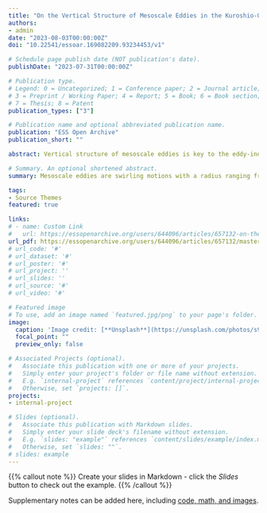 ```yaml
---
title: "On the Vertical Structure of Mesoscale Eddies in the Kuroshio-Oyashio Extension"
authors:
- admin
date: "2023-08-03T00:00:00Z"
doi: "10.22541/essoar.169082209.93234453/v1"

# Schedule page publish date (NOT publication's date).
publishDate: "2023-07-31T00:00:00Z"

# Publication type.
# Legend: 0 = Uncategorized; 1 = Conference paper; 2 = Journal article;
# 3 = Preprint / Working Paper; 4 = Report; 5 = Book; 6 = Book section;
# 7 = Thesis; 8 = Patent
publication_types: ["3"]

# Publication name and optional abbreviated publication name.
publication: "ESS Open Archive"
publication_short: ""

abstract: Vertical structure of mesoscale eddies is key to the eddy-induced heat/material transport that further affects the climate and marine ecosystem. This study explores the vertical structure of mesoscale eddies in the Kuroshio-Oyashio Extension region (KOE) and its underlying dynamics. By applying the hierarchical ascending classification to the observational and reanalysis datasets, we classify mesoscale eddies with three distinct kinds of vertical structures. Each kind of eddies exhibits clear spatial aggregation along a distinct zonal band. Eddies have core depths of 100-300 m in the northern part of the KOE and core depths of 300-500 m and 0-100 m in the southern. The eddy splitting or merging does not introduce new kind of eddy vertical structure but causes large intra-kind variability. The different kinds of eddy vertical structures can be partially accounted for by the inference from the baroclinic instabilities at the eddy generation sites.

# Summary. An optional shortened abstract.
summary: Mesoscale eddies are swirling motions with a radius ranging from several tens to a hundred of kilometers. The mesoscale eddies can cause strong vertical displacement of isopycnals, yet the vertical structure of such displacement has not been well understood. This study examines the vertical structures of mesoscale eddies in the Kuroshio-Oyashio Extension region based on the observational and reanalysis datasets. Mesoscale eddies with three distinct kinds of vertical structures are identified.

tags:
- Source Themes
featured: true

links:
# - name: Custom Link
#   url: https://essopenarchive.org/users/644096/articles/657132-on-the-vertical-structure-of-mesoscale-eddies-in-the-kuroshio-oyashio-extension
url_pdf: https://essopenarchive.org/users/644096/articles/657132/master/file/data/969714_0_merged_1690357135/969714_0_merged_1690357135.pdf
# url_code: '#'
# url_dataset: '#'
# url_poster: '#'
# url_project: ''
# url_slides: ''
# url_source: '#'
# url_video: '#'

# Featured image
# To use, add an image named `featured.jpg/png` to your page's folder. 
image:
  caption: 'Image credit: [**Unsplash**](https://unsplash.com/photos/s9CC2SKySJM)'
  focal_point: ""
  preview_only: false

# Associated Projects (optional).
#   Associate this publication with one or more of your projects.
#   Simply enter your project's folder or file name without extension.
#   E.g. `internal-project` references `content/project/internal-project/index.md`.
#   Otherwise, set `projects: []`.
projects:
- internal-project

# Slides (optional).
#   Associate this publication with Markdown slides.
#   Simply enter your slide deck's filename without extension.
#   E.g. `slides: "example"` references `content/slides/example/index.md`.
#   Otherwise, set `slides: ""`.
# slides: example
---
```


{{% callout note %}}
Create your slides in Markdown - click the *Slides* button to check out the example.
{{% /callout %}}

Supplementary notes can be added here, including [code, math, and images](https://wowchemy.com/docs/writing-markdown-latex/).
